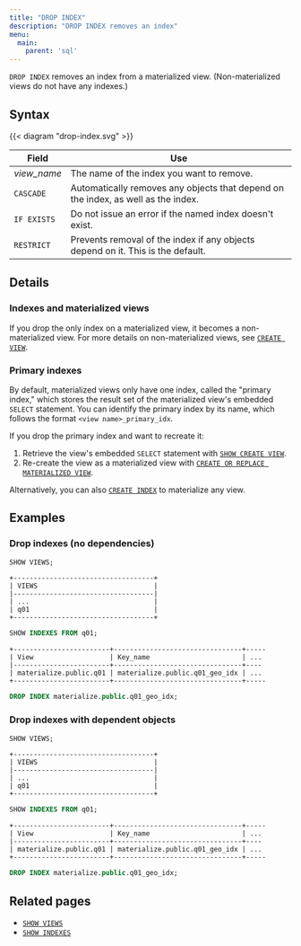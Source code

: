 ```yaml
---
title: "DROP INDEX"
description: "DROP INDEX removes an index"
menu:
  main:
    parent: 'sql'
---
```


`DROP INDEX` removes an index from a materialized view. (Non-materialized views
do not have any indexes.)

## Syntax

{{< diagram "drop-index.svg" >}}

Field | Use
------|-----
_view&lowbar;name_ | The name of the index you want to remove.
`CASCADE` | Automatically removes any objects that depend on the index, as well as the index.
`IF EXISTS`  |  Do not issue an error if the named index doesn't exist.
`RESTRICT`  |  Prevents removal of the index if any objects depend on it. This is the default.

## Details

### Indexes and materialized views

If you drop the only index on a materialized view, it becomes a non-materialized
view. For more details on non-materialized views, see [`CREATE
VIEW`](../create-view).

### Primary indexes

By default, materialized views only have one index, called the "primary
index," which stores the result set of the materialized view's embedded `SELECT`
statement. You can identify the primary index by its name, which follows the
format `<view name>_primary_idx`.

If you drop the primary index and want to recreate it:

1. Retrieve the view's embedded `SELECT` statement with [`SHOW CREATE
   VIEW`](../show-create-view).
1. Re-create the view as a materialized view with [`CREATE OR REPLACE
   MATERIALIZED VIEW`](../create-materialized-view).

Alternatively, you can also [`CREATE INDEX`](../create-index) to materialize any
view.

## Examples

### Drop indexes (no dependencies)

```sql
SHOW VIEWS;
```
```nofmt
+-----------------------------------+
| VIEWS                             |
|-----------------------------------|
| ...                               |
| q01                               |
+-----------------------------------+
```
```sql
SHOW INDEXES FROM q01;
```
```nofmt
+------------------------+--------------------------------+-----
| View                   | Key_name                       | ...
|------------------------+--------------------------------+----
| materialize.public.q01 | materialize.public.q01_geo_idx | ...
+------------------------+--------------------------------+-----
```
```sql
DROP INDEX materialize.public.q01_geo_idx;
```

### Drop indexes with dependent objects

```sql
SHOW VIEWS;
```
```nofmt
+-----------------------------------+
| VIEWS                             |
|-----------------------------------|
| ...                               |
| q01                               |
+-----------------------------------+
```
```sql
SHOW INDEXES FROM q01;
```
```nofmt
+------------------------+--------------------------------+-----
| View                   | Key_name                       | ...
|------------------------+--------------------------------+----
| materialize.public.q01 | materialize.public.q01_geo_idx | ...
+------------------------+--------------------------------+-----
```
```sql
DROP INDEX materialize.public.q01_geo_idx;
```

## Related pages

- [`SHOW VIEWS`](../show-views)
- [`SHOW INDEXES`](../show-indexes)
